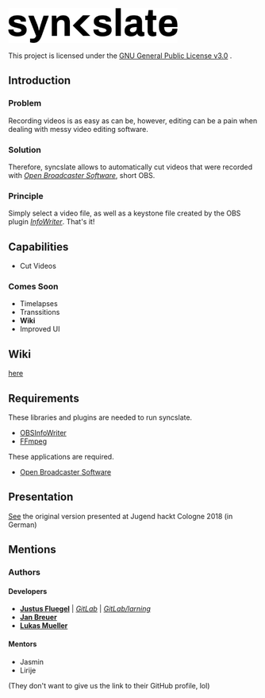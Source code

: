 <img src="logo.png" alt="Logo" height="70" >

This project is licensed under the [GNU General Public License v3.0](https://www.gnu.org/licenses/gpl-3.0.en.html) .

## Introduction
### Problem
Recording videos is as easy as can be, however, editing can be a pain when dealing with messy video editing software.

### Solution
Therefore, syncslate allows to automatically cut videos that were recorded
with [*Open Broadcaster Software*](https://obsproject.com/), short OBS. 

### Principle
Simply select a video file, as well as a keystone file created by the OBS plugin
[*InfoWriter*](https://github.com/partouf/OBSInfoWriter). That's it!

## Capabilities
* Cut Videos

### Comes Soon
* Timelapses
* Transsitions
* **Wiki**
* Improved UI

## Wiki 
[here](https://github.com/Jugendhackt/syncslate/blob/master/Wiki.md)

## Requirements
These libraries and plugins are needed to run syncslate.
* [OBSInfoWriter](https://github.com/partouf/OBSInfoWriter)
* [FFmpeg](https://ffmpeg.org/) 

These applications are required.
* [Open Broadcaster Software](https://obsproject.com/)

## Presentation
[See](https://www.youtube.com/watch?v=fo6jTrCN0UI&feature=youtu.be) the original version presented at Jugend hackt Cologne 2018 (in German)

## Mentions
### Authors
#### Developers
* [**Justus Fluegel**](http://github.com/technikkeller) | [*GitLab*](https://gitlab.com/JustusFluegel) | [*GitLab/larning*](https://gitlab.com/larning)
* [**Jan Breuer**](https://github.com/breuxi)
* [**Lukas Mueller**](https://github.com/luki)

#### Mentors
* Jasmin
* Lirije

(They don't want to give us the link to their GitHub profile, lol)
